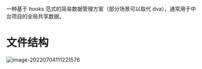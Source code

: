 一种基于 hooks 范式的简易数据管理方案（部分场景可以取代 dva），通常用于中台项目的全局共享数据。

# 文件结构

![image-20220704111221576](https://pic-1255740060.cos.ap-shanghai.myqcloud.com/MarkDown/img/20220704111228.png)
